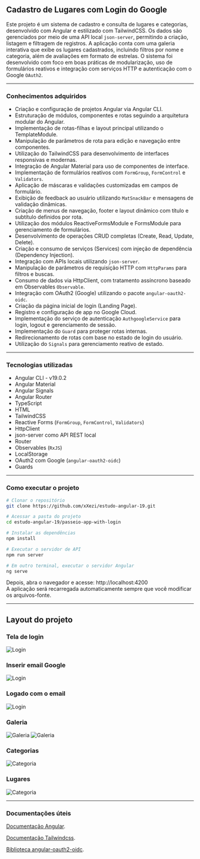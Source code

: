 ## Cadastro de Lugares com Login do Google

Este projeto é um sistema de cadastro e consulta de lugares e categorias, desenvolvido com Angular e estilizado com TailwindCSS. Os dados são gerenciados por meio de uma API local `json-server`, permitindo a criação, listagem e filtragem de registros. A aplicação conta com uma galeria interativa que exibe os lugares cadastrados, incluindo filtros por nome e categoria, além de avaliações em formato de estrelas. O sistema foi desenvolvido com foco em boas práticas de modularização, uso de formulários reativos e integração com serviços HTTP e autenticação com o Google `OAuth2`.

---

### Conhecimentos adquiridos

- Criação e configuração de projetos Angular via Angular CLI.
- Estruturação de módulos, componentes e rotas seguindo a arquitetura modular do Angular.
- Implementação de rotas-filhas e layout principal utilizando o TemplateModule.
- Manipulação de parâmetros de rota para edição e navegação entre componentes.
- Utilização do TailwindCSS para desenvolvimento de interfaces responsivas e modernas.
- Integração de Angular Material para uso de componentes de interface.
- Implementação de formulários reativos com `FormGroup`, `FormControl` e `Validators`.
- Aplicação de máscaras e validações customizadas em campos de formulário.
- Exibição de feedback ao usuário utilizando `MatSnackBar` e mensagens de validação dinâmicas.
- Criação de menus de navegação, footer e layout dinâmico com título e subtítulo definidos por rota.
- Utilização dos módulos ReactiveFormsModule e FormsModule para gerenciamento de formulários.
- Desenvolvimento de operações CRUD completas (Create, Read, Update, Delete).
- Criação e consumo de serviços (Services) com injeção de dependência (Dependency Injection).
- Integração com APIs locais utilizando `json-server`.
- Manipulação de parâmetros de requisição HTTP com `HttpParams` para filtros e buscas.
- Consumo de dados via HttpClient, com tratamento assíncrono baseado em Observables `Observable`.
- Integração com OAuth2 (Google) utilizando o pacote `angular-oauth2-oidc`.
- Criação da página inicial de login (Landing Page).
- Registro e configuração de app no Google Cloud.
- Implementação do serviço de autenticação `AuthgoogleService` para login, logout e gerenciamento de sessão.
- Implementação do `Guard` para proteger rotas internas.
- Redirecionamento de rotas com base no estado de login do usuário.
- Utilização do `Signals` para gerenciamento reativo de estado.

---

### Tecnologias utilizadas

- Angular CLI - v19.0.2
- Angular Material
- Angular Signals
- Angular Router
- TypeScript
- HTML
- TailwindCSS
- Reactive Forms (`FormGroup`, `FormControl`, `Validators`)
- HttpClient
- json-server como API REST local
- Router
- Observables (`RxJS`)
- LocalStorage
- OAuth2 com Google (`angular-oauth2-oidc`)
- Guards

---

### Como executar o projeto

```bash
# Clonar o repositório
git clone https://github.com/xXezi/estudo-angular-19.git

# Acessar a pasta do projeto
cd estudo-angular-19/passeio-app-with-login

# Instalar as dependências
npm install

# Executar o servidor de API
npm run server

# Em outro terminal, executar o servidor Angular
ng serve
```
Depois, abra o navegador e acesse: http://localhost:4200  
A aplicação será recarregada automaticamente sempre que você modificar os arquivos-fonte.

---

## Layout do projeto

### Tela de login

![Login](https://github.com/xXezi/estudo-angular-19/blob/main/passeio-app-with-login/src/assets/img/page_1_login.png)

### Inserir email Google

![Login](https://github.com/xXezi/estudo-angular-19/blob/main/passeio-app-with-login/src/assets/img/page_2_login.png)

### Logado com o email

![Login](https://github.com/xXezi/estudo-angular-19/blob/main/passeio-app-with-login/src/assets/img/page_3_login.png)

### Galeria

![Galeria](https://github.com/xXezi/estudo-angular-19/blob/main/passeio-app-with-login/src/assets/img/page_1_galeria.png)
![Galeria](https://github.com/xXezi/estudo-angular-19/blob/main/passeio-app-with-login/src/assets/img/page_2_galeria.png)

### Categorias

![Categoria](https://github.com/xXezi/estudo-angular-19/blob/main/passeio-app-with-login/src/assets/img/page_3_categoria.png)

### Lugares

![Categoria](https://github.com/xXezi/estudo-angular-19/blob/main/passeio-app-with-login/src/assets/img/page_4_lugares.png)

---

### Documentações úteis

[Documentação Angular](https://angular.dev/overview).

[Documentação Tailwindcss](https://tailwindcss.com/).

[Biblioteca angular-oauth2-oidc](https://www.npmjs.com/package/angular-oauth2-oidc).
